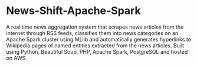 # News-Shift-Apache-Spark

A real time news aggregation system that scrapes news articles from the internet through RSS feeds, classifies them into news categories on an Apache Spark cluster using MLlib and automatically generates hyperlinks to Wikipedia pages of named entities extracted from the news articles. Built using Python, Beautiful Soup, PHP, Apache Spark, PostgreSQL and hosted on AWS.
